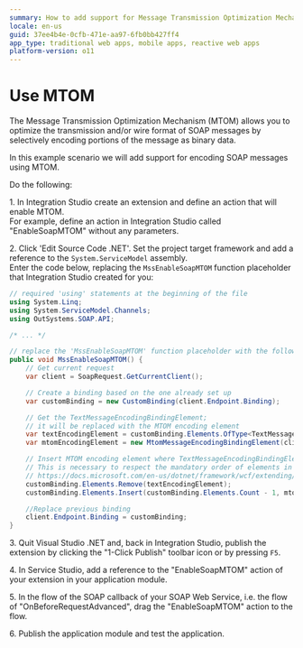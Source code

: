 ```yaml
---
summary: How to add support for Message Transmission Optimization Mechanism (MTOM) using the SOAP Extensibility API.
locale: en-us
guid: 37ee4b4e-0cfb-471e-aa97-6fb0bb427ff4
app_type: traditional web apps, mobile apps, reactive web apps
platform-version: o11
---
```


# Use MTOM

The Message Transmission Optimization Mechanism (MTOM) allows you to optimize the transmission and/or wire format of SOAP messages by selectively encoding portions of the message as binary data.

In this example scenario we will add support for encoding SOAP messages using MTOM.

Do the following:

1\. In Integration Studio create an extension and define an action that will enable MTOM.  
For example, define an action in Integration Studio called "EnableSoapMTOM" without any parameters.

2\. Click 'Edit Source Code .NET'. Set the project target framework and add a reference to the `System.ServiceModel` assembly.  
Enter the code below, replacing the `MssEnableSoapMTOM` function placeholder that Integration Studio created for you:  

```csharp
// required 'using' statements at the beginning of the file
using System.Linq;
using System.ServiceModel.Channels;
using OutSystems.SOAP.API;

/* ... */

// replace the 'MssEnableSoapMTOM' function placeholder with the following code
public void MssEnableSoapMTOM() {
    // Get current request
    var client = SoapRequest.GetCurrentClient();

    // Create a binding based on the one already set up
    var customBinding = new CustomBinding(client.Endpoint.Binding);

    // Get the TextMessageEncodingBindingElement;
    // it will be replaced with the MTOM encoding element
    var textEncodingElement = customBinding.Elements.OfType<TextMessageEncodingBindingElement>().Single();
    var mtomEncodingElement = new MtomMessageEncodingBindingElement(client.Endpoint.Binding.MessageVersion, textEncodingElement.WriteEncoding);

    // Insert MTOM encoding element where TextMessageEncodingBindingElement was
    // This is necessary to respect the mandatory order of elements in a custom binding: 
    // https://docs.microsoft.com/en-us/dotnet/framework/wcf/extending/custom-bindings
    customBinding.Elements.Remove(textEncodingElement);
    customBinding.Elements.Insert(customBinding.Elements.Count - 1, mtomEncodingElement);

    //Replace previous binding
    client.Endpoint.Binding = customBinding;
}
```        

3\. Quit Visual Studio .NET and, back in Integration Studio, publish the extension by clicking the "1-Click Publish" toolbar icon or by pressing `F5`.

4\. In Service Studio, add a reference to the "EnableSoapMTOM" action of your extension in your application module.  

5\. In the flow of the SOAP callback of your SOAP Web Service, i.e. the flow of "OnBeforeRequestAdvanced", drag the "EnableSoapMTOM" action to the flow. 

6\. Publish the application module and test the application.
